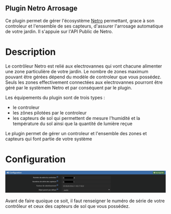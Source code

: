 ## Plugin Netro Arrosage

Ce plugin permet de gérer l'écosystème [Netro](https://netrohome.com/) permettant, grace à son controleur et l'ensemble de ses capteurs, d'assurer l'arrosage automatique de votre jardin. Il s'appuie sur l'API Public de Netro.

# Description

Le contrôleur Netro est relié aux electrovannes qui vont chacune alimenter une zone particulière de votre jardin. Le nombre de zones maximum pouvant être gérées dépend du modèle de controleur que vous possédez. Seuls les zones effectivement connectées aux electrovannes pourront être géré par le systèmem Netro et par conséquent par le plugin.

Les équipements du plugin sont de trois types :

* le controleur
* les zônes pilotées par le controleur
* les capteurs de sol qui permettent de mesure l'humidité et la température du sol ainsi que la quantité de lumière reçue

Le plugin permet de gérer un controleur et l'ensemble des zones et capteurs qui font partie de votre système

# Configuration

![Ecran de configuration](images/configuration.png "Ecran de configfuration de Netro Arrosage")

Avant de faire quoique ce soit, il faut renseigner le numéro de série de votre contrôleur et ceux des capteurs de sol que vous possédez.
